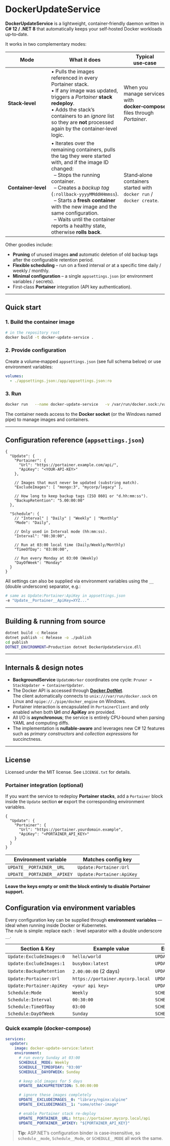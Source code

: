 
# DockerUpdateService

**DockerUpdateService** is a lightweight, container‑friendly daemon written in **C# 12 / .NET 8** that automatically keeps your self‑hosted Docker workloads up‑to‑date.

It works in two complementary modes:

| Mode | What it does | Typical use‑case |
|------|--------------|------------------|
| **Stack‑level** | • Pulls the images referenced in every Portainer stack.<br>• If any image was updated, triggers a *Portainer* **stack redeploy**.<br>• Adds the stack’s containers to an *ignore* list so they are **not** processed again by the container‑level logic. | When you manage services with **docker‑compose** files through *Portainer*. |
| **Container‑level** | • Iterates over the remaining containers, pulls the tag they were started with, and if the image ID changed:<br>&nbsp;&nbsp;– Stops the running container.<br>&nbsp;&nbsp;– Creates a *backup tag* (`:rollback‑yyyyMMddHHmmss`).<br>&nbsp;&nbsp;– Starts a **fresh container** with the new image and the same configuration.<br>&nbsp;&nbsp;– Waits until the container reports a healthy state, otherwise **rolls back**. | Stand‑alone containers started with `docker run` / `docker create`. |

Other goodies include:

* **Pruning** of unused images **and** automatic deletion of old backup tags after the configurable retention period.
* **Flexible scheduling** – run on a fixed interval *or* at a specific time daily / weekly / monthly.
* **Minimal configuration** – a single `appsettings.json` (or environment variables / secrets).
* First‑class **Portainer** integration (API key authentication).

---

## Quick start

### 1. Build the container image

```bash
# in the repository root
docker build -t docker-update-service .
```

### 2. Provide configuration

Create a volume‑mapped `appsettings.json` (see full schema below) or use environment variables:

```yaml
volumes:
  - ./appsettings.json:/app/appsettings.json:ro
```

### 3. Run

```bash
docker run   --name docker-update-service   -v /var/run/docker.sock:/var/run/docker.sock   -v ./appsettings.json:/app/appsettings.json:ro   --restart unless-stopped   docker-update-service
```

The container needs access to the **Docker socket** (or the Windows named pipe) to manage images and containers.

---

## Configuration reference (`appsettings.json`)

```jsonc
{
  "Update": {
    "Portainer": {
      "Url": "https://portainer.example.com/api/",
      "ApiKey": "<YOUR-API-KEY>"
    },

    // Images that must never be updated (substring match).
    "ExcludeImages": [ "mongo:3", "mycorp/legacy" ],

    // How long to keep backup tags (ISO 8601 or "d.hh:mm:ss").
    "BackupRetention": "5.00:00:00"
  },

  "Schedule": {
    // "Interval" | "Daily" | "Weekly" | "Monthly"
    "Mode": "Daily",

    // Only used in Interval mode (hh:mm:ss).
    "Interval": "00:30:00",

    // Run at 03:00 local time (Daily/Weekly/Monthly)
    "TimeOfDay": "03:00:00",

    // Run every Monday at 03:00 (Weekly)
    "DayOfWeek": "Monday"
  }
}
```

All settings can also be supplied via environment variables using the `__` (double underscore) separator, e.g.:

```bash
# same as Update:Portainer:ApiKey in appsettings.json
-e "Update__Portainer__ApiKey=XYZ..."
```

---

## Building & running from source

```bash
dotnet build -c Release
dotnet publish -c Release -o ./publish
cd publish
DOTNET_ENVIRONMENT=Production dotnet DockerUpdateService.dll
```

---

## Internals & design notes

* **BackgroundService** `UpdateWorker` coordinates one cycle: `Pruner ➜ StackUpdater ➜ ContainerUpdater`.
* The Docker API is accessed through [**Docker.DotNet**](https://github.com/christopherrej/Docker.DotNet).  
  The client automatically connects to `unix:///var/run/docker.sock` on Linux and `npipe://./pipe/docker_engine` on Windows.
* Portainer interaction is encapsulated in `PortainerClient` and only enabled when both **Url** *and* **ApiKey** are provided.
* All I/O is **asynchronous**; the service is entirely CPU‑bound when parsing YAML and computing diffs.
* The implementation is **nullable‑aware** and leverages new C# 12 features such as *primary constructors* and *collection expressions* for succinctness.

---

## License

Licensed under the MIT license. See `LICENSE.txt` for details.


### Portainer integration (optional)

If you want the service to redeploy **Portainer stacks**, add a `Portainer` block
inside the `Update` section **or** export the corresponding environment variables.

```jsonc
{
  "Update": {
    "Portainer": {
      "Url": "https://portainer.yourdomain.example",
      "ApiKey": "<PORTAINER_API_KEY>"
    }
  }
}
```

| Environment variable | Matches config key |
|----------------------|--------------------|
| `UPDATE__PORTAINER__URL` | `Update:Portainer:Url` |
| `UPDATE__PORTAINER__APIKEY` | `Update:Portainer:ApiKey` |

**Leave the keys empty or omit the block entirely to disable Portainer support.**

## Configuration via environment variables

Every configuration key can be supplied through **environment variables** &mdash; ideal when running inside Docker or Kubernetes.  
The rule is simple: replace each `:` level separator with a double underscore `__`.

| Section & Key | Example value | Environment variable |
|---------------|---------------|----------------------|
| `Update:ExcludeImages:0` | `hello/world` | `UPDATE__EXCLUDEIMAGES__0` |
| `Update:ExcludeImages:1` | `busybox:latest` | `UPDATE__EXCLUDEIMAGES__1` |
| `Update:BackupRetention` | `2.00:00:00` (2 days) | `UPDATE__BACKUPRETENTION` |
| `Update:Portainer:Url` | `https://portainer.mycorp.local` | `UPDATE__PORTAINER__URL` |
| `Update:Portainer:ApiKey` | `<your api key>` | `UPDATE__PORTAINER__APIKEY` |
| `Schedule:Mode` | `Weekly` | `SCHEDULE__MODE` |
| `Schedule:Interval` | `00:30:00` | `SCHEDULE__INTERVAL` |
| `Schedule:TimeOfDay` | `03:00` | `SCHEDULE__TIMEOFDAY` |
| `Schedule:DayOfWeek` | `Sunday` | `SCHEDULE__DAYOFWEEK` |

### Quick example (docker-compose)

```yaml
services:
  updater:
    image: docker-update-service:latest
    environment:
      # run every Sunday at 03:00
      SCHEDULE__MODE: Weekly
      SCHEDULE__TIMEOFDAY: "03:00"
      SCHEDULE__DAYOFWEEK: Sunday

      # keep old images for 5 days
      UPDATE__BACKUPRETENTION: 5.00:00:00

      # ignore these images completely
      UPDATE__EXCLUDEIMAGES__0: "library/nginx:alpine"
      UPDATE__EXCLUDEIMAGES__1: "some/other-image"

      # enable Portainer stack re‑deploy
      UPDATE__PORTAINER__URL: https://portainer.mycorp.local/api
      UPDATE__PORTAINER__APIKEY: "${PORTAINER_API_KEY}"
```

> **Tip:** ASP.NET’s configuration binder is case‑insensitive, so
> `schedule__mode`, `Schedule__Mode`, or `SCHEDULE__MODE` all work the same.
